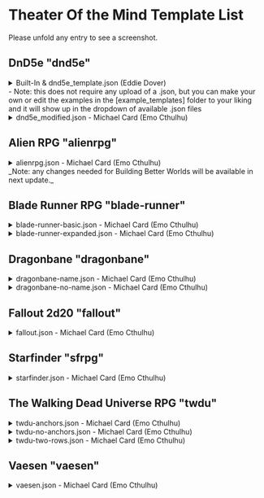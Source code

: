 # Theater Of the Mind Template List

Please unfold any entry to see a screenshot.

## DnD5e "dnd5e"

<details>

  ![](./images/preview1.png)
  <summary>
  Built-In & dnd5e_template.json (Eddie Dover)
  <br/>
  - Note: this does not require any upload of a .json, but you can make your own or edit the examples in the [example_templates] folder to your liking and it will show up in the dropdown of available .json files
  </summary>
</details>

<details>

![](./example_templates/dnd5e/dnd5e_modified.jpg)

<summary>dnd5e_modified.json - Michael Card (Emo Cthulhu)</summary></details>

## Alien RPG "alienrpg"

<details>

![](./example_templates/alienrpg/alienrpg.jpg)

<summary>
alienrpg.json - Michael Card (Emo Cthulhu)<br/>_Note: any changes needed for Building Better Worlds will be available in next update._</summary>
</details>

## Blade Runner RPG "blade-runner"

<details>

![](./example_templates/blade-runner/blade-runner-basic.jpg)

<summary>blade-runner-basic.json - Michael Card (Emo Cthulhu)</summary></details>

<details>

![](./example_templates/blade-runner/blade-runner-expanded.jpg)

<summary>blade-runner-expanded.json - Michael Card (Emo Cthulhu)</summary></details>

## Dragonbane "dragonbane"

<details>

![](./example_templates/dragonbane/dragonbane-name.jpg)

<summary>dragonbane-name.json - Michael Card (Emo Cthulhu)</summary></details>

<details>

![](./example_templates/dragonbane/dragonbane-no-name.jpg)

<summary>dragonbane-no-name.json - Michael Card (Emo Cthulhu)</summary></details>

## Fallout 2d20 "fallout"

<details>

![](./example_templates/fallout/fallout.jpg)

<summary>fallout.json - Michael Card (Emo Cthulhu)</summary></details>

## Starfinder "sfrpg"

<details>

![](./example_templates/starfinder/starfinder.jpg)

<summary>starfinder.json - Michael Card (Emo Cthulhu)</summary></details>

## The Walking Dead Universe RPG "twdu"

<details>

![](./example_templates/thewalkingdead/twdu-anchors.jpg)

<summary>twdu-anchors.json - Michael Card (Emo Cthulhu)</summary></details>

<details>

![](./example_templates/thewalkingdead/twdu-no-anchors.jpg)

<summary>twdu-no-anchors.json - Michael Card (Emo Cthulhu)</summary></details>

<details>

![](./example_templates/thewalkingdead/twdu-two-rows.jpg)

<summary>twdu-two-rows.json - Michael Card (Emo Cthulhu)</summary></details>

## Vaesen "vaesen"

<details>

![](./example_templates/vaesen/vaesen.jpg)

<summary>vaesen.json - Michael Card (Emo Cthulhu)</summary></details>
